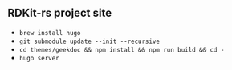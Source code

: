 RDKit-rs project site
---

 * `brew install hugo`
 * `git submodule update --init --recursive`
 * `cd themes/geekdoc && npm install && npm run build && cd -`
 * `hugo server`